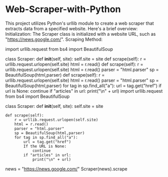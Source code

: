 # Web-Scraper-with-Python
This project utilizes Python's urllib module to create a web scraper that extracts data from a specified website. Here's a brief overview: Initialization: The Scraper class is initialized with a website URL, such as "https://news.google.com/". Scraping Method: 

import urllib.request
from bs4 import BeautifulSoup


class Scraper:
    def __init__(self, site):
        self.site = site
 def scrape(self):
        r = urllib.request.urlopen(self.site)
        html = r.read()
 def scrape(self):
        r = urllib.request.urlopen(self.site)
        html = r.read()
        parser = "html.parser"
        sp = BeautifulSoup(html,parser)
def scrape(self):
        r = urllib.request.urlopen(self.site)
        html = r.read()
        parser = "html.parser"
        sp = BeautifulSoup(html,parser)
        for tag in sp.find_all("a"):
            url = tag.get("href")
            if url is None:
                continue
            if "articles" in url:
                print("\n" + url)
import urllib.request
from bs4 import BeautifulSoup


class Scraper:
    def __init__(self, site):
        self.site = site

    def scrape(self):
        r = urllib.request.urlopen(self.site)
        html = r.read()
        parser = "html.parser"
        sp = BeautifulSoup(html,parser)
        for tag in sp.find_all("a"):
            url = tag.get("href")
            If the URL is None:
                continue
            if "articles" in url:
                print("\n" + url)

news = "https://news.google.com/"
Scraper(news).scrape
